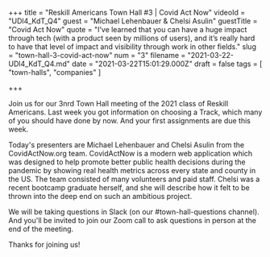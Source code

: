 +++
title = "Reskill Americans Town Hall #3 | Covid Act Now"
videoId = "UDl4_KdT_Q4"
guest = "Michael Lehenbauer & Chelsi Asulin"
guestTitle = "Covid Act Now"
quote = "I’ve learned that you can have a huge impact through tech (with a product seen by millions of users), and it’s really hard to have that level of impact and visibility through work in other fields."
slug = "town-hall-3-covid-act-now"
num = "3"
filename = "2021-03-22-UDl4_KdT_Q4.md"
date = "2021-03-22T15:01:29.000Z"
draft = false
tags = [ "town-halls", "companies" ]

+++

Join us for our 3nrd Town Hall meeting of the 2021 class of Reskill Americans.  Last week you got information on choosing a Track, which many of you should have done by now.  And your first assignments are due this week.

Today's presenters are Michael Lehenbauer and Chelsi Asulin from the CovidActNow.org team.  CovidActNow is a modern web application which was designed to help promote better public health decisions during the pandemic by showing real health metrics across every state and county in the US.  The team consisted of many volunteers and paid staff.  Chelsi was a recent bootcamp graduate herself, and she will describe how it felt to be thrown into the deep end on such an ambitious project.

We will be taking questions in Slack (on our #town-hall-questions channel).  And you'll be invited to join our Zoom call to ask questions in person at the end of the meeting.

Thanks for joining us!

